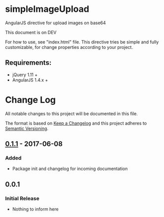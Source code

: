 # simpleImageUpload
AngularJS directive for upload images on base64

This document is on DEV

For how to use, see "index.html" file. This directive tries be simple and fully customizable, for change properties according to your project.

## Requirements:

* jQuery 1.11 +
* AngularJS 1.4.x +


# Change Log
All notable changes to this project will be documented in this file.

The format is based on [Keep a Changelog](http://keepachangelog.com/)
and this project adheres to [Semantic Versioning](http://semver.org/).

## [0.1.1] - 2017-06-08
### Added
- Package init and changelog for incoming documentation

## 0.0.1
### Initial Release
- Nothing to inform here

[Unreleased]: https://github.com/elporfirio/simpleImageUpload
[0.1.1]: https://github.com/elporfirio/simpleImageUpload/releases/tag/v.0.1.1
